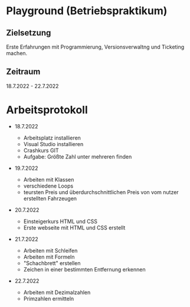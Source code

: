 # Playground (Betriebspraktikum)

## Zielsetzung
Erste Erfahrungen mit Programmierung, Versionsverwaltng und Ticketing machen.

## Zeitraum
18.7.2022 - 22.7.2022


# Arbeitsprotokoll

* 18.7.2022
    * Arbeitsplatz installieren
    * Visual Studio installieren
    * Crashkurs GIT
    * Aufgabe: Größte Zahl unter mehreren finden

* 19.7.2022
   * Arbeiten mit Klassen
   * verschiedene Loops
   * teursten Preis und überdurchschnittlichen Preis von vom nutzer erstellten Fahrzeugen

* 20.7.2022
   * Einsteigerkurs HTML und CSS
   * Erste webseite mit HTML und CSS erstellt

* 21.7.2022
   * Arbeiten mit Schleifen
   * Arbeiten mit Formeln
   * "Schachbrett" erstellen
   * Zeichen in einer bestimmten Entfernung erkennen
 
 * 22.7.2022
   * Arbeiten mit Dezimalzahlen
   * Primzahlen ermitteln


